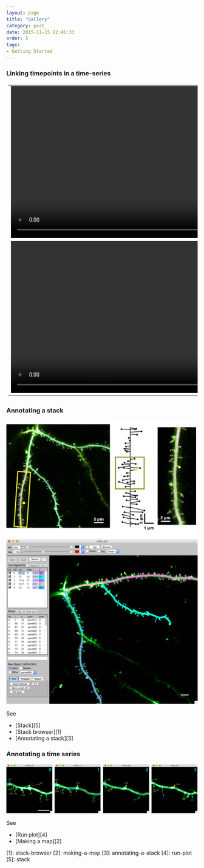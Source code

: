 ```yaml
---
layout: page
title: "Gallery"
category: post_
date: 2015-11-15 22:46:33
order: 5
tags:
- Getting Started
---
```


<style>
#videotable {
    /*float: right;*/
    border: 0px solid #ddd;
    padding: 5px;
    /* font-family: "Trebuchet MS", Arial, Helvetica, sans-serif; */
    /* border-collapse: collapse; */
    /* width: 100%; */
}

#videotable td, #videotable th {
    border: 0px solid #ddd;
    text-align: center;
    valign: middle
    padding: 5px;
    /* padding: 8px; */
}

#videotable tr:nth-child(even){
	/* background-color: #f2f2f2; */
}

/* #videotable tr:hover {background-color: #ddd;} */

#videotable th {
    /* padding-top: 12px; */
    /* padding-bottom: 12px; */
    text-align: center;
    background-color: #4CAF50;
    color: white;
}
</style>

### Linking timepoints in a time-series

<table id="videotable">
<tr>
	<td>
	<video src="images/mm3/home/linked1_420.mov" width="800" controls>
	   Your browser does not support the HTML5 video element
	</video>
	</td>
</tr>
<tr>
	<td>
	<video src="images/mm3/home/linked2_420.mov" width="800" controls>
	   Your browser does not support the HTML5 video element
	</video>
	</td>
</tr>
</table>

### Annotating a stack

<IMG class="img-float-left" SRC="images/mm3/gallery/figure-1.png" WIDTH="500">
<div class="print-page-break"></div>

<IMG class="img-float-left" SRC="images/mm3/gallery/gallery-single-timepoint.png" WIDTH="700">
<div class="print-page-break"></div>

See
 - [Stack][5]
 - [Stack browser][1]
 - [Annotating a stack][3]
 
### Annotating a time series

<IMG class="img-float-left" SRC="images/mm3/gallery/spine-run.png" WIDTH="700">
<div class="print-page-break"></div>

See
 - [Run plot][4]
 - [Making a map][2]
 
<!-- <IMG class="img-float-left" SRC="images/mm3/gallery/stack-example-3.png" WIDTH="550"> -->

<div class="print-page-break"></div>
[1]: stack-browser
[2]: making-a-map
[3]: annotating-a-stack
[4]: run-plot
[5]: stack

